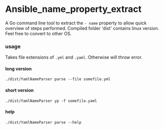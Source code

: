 # Ansible_name_property_extract
A Go command line tool to extract the `- name` property to allow quick overview of steps performed.
Compiled folder 'dist' contains linux version. Feel free to convert to other OS.

### usage
Takes file extensions of `.yml` and `.yaml`. Otherwise will throw error.

#### long version
`./dist/YamlNameParser parse --file somefile.yml`
#### short version
`./dist/YamlNameParser yp -f somefile.yaml`
#### help
`./dist/YamlNameParser parse --help`

